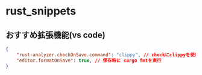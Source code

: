 # rust_snippets

## おすすめ拡張機能(vs code)

```json
{
    "rust-analyzer.checkOnSave.command": "clippy", // checkにclippyを使用
    "editor.formatOnSave": true, // 保存時に cargo fmtを実行 
}
```
